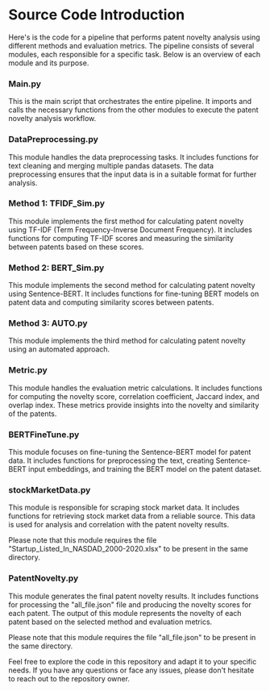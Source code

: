# Source Code Introduction

Here's is the code for a pipeline that performs patent novelty analysis using different methods and evaluation metrics. The pipeline consists of several modules, each responsible for a specific task. Below is an overview of each module and its purpose.

### Main.py
This is the main script that orchestrates the entire pipeline. It imports and calls the necessary functions from the other modules to execute the patent novelty analysis workflow.

### DataPreprocessing.py
This module handles the data preprocessing tasks. It includes functions for text cleaning and merging multiple pandas datasets. The data preprocessing ensures that the input data is in a suitable format for further analysis.

### Method 1: TFIDF_Sim.py
This module implements the first method for calculating patent novelty using TF-IDF (Term Frequency-Inverse Document Frequency). It includes functions for computing TF-IDF scores and measuring the similarity between patents based on these scores.

### Method 2: BERT_Sim.py
This module implements the second method for calculating patent novelty using Sentence-BERT. It includes functions for fine-tuning BERT models on patent data and computing similarity scores between patents.

### Method 3: AUTO.py
This module implements the third method for calculating patent novelty using an automated approach. 

### Metric.py
This module handles the evaluation metric calculations. It includes functions for computing the novelty score, correlation coefficient, Jaccard index, and overlap index. These metrics provide insights into the novelty and similarity of the patents.

### BERTFineTune.py
This module focuses on fine-tuning the Sentence-BERT model for patent data. It includes functions for preprocessing the text, creating Sentence-BERT input embeddings, and training the BERT model on the patent dataset.

### stockMarketData.py
This module is responsible for scraping stock market data. It includes functions for retrieving stock market data from a reliable source. This data is used for analysis and correlation with the patent novelty results.

Please note that this module requires the file "Startup_Listed_In_NASDAD_2000-2020.xlsx" to be present in the same directory.

### PatentNovelty.py
This module generates the final patent novelty results. It includes functions for processing the "all_file.json" file and producing the novelty scores for each patent. The output of this module represents the novelty of each patent based on the selected method and evaluation metrics.

Please note that this module requires the file "all_file.json" to be present in the same directory.

Feel free to explore the code in this repository and adapt it to your specific needs. If you have any questions or face any issues, please don't hesitate to reach out to the repository owner.

